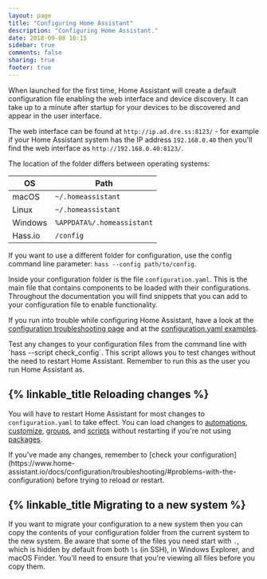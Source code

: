 ```yaml
---
layout: page
title: "Configuring Home Assistant"
description: "Configuring Home Assistant."
date: 2018-09-08 16:15
sidebar: true
comments: false
sharing: true
footer: true
---
```


When launched for the first time, Home Assistant will create a default configuration file enabling the web interface and device discovery. It can take up to a minute after startup for your devices to be discovered and appear in the user interface.

The web interface can be found at `http://ip.ad.dre.ss:8123/` - for example if your Home Assistant system has the IP address `192.168.0.40` then you'll find the web interface as `http://192.168.0.40:8123/`.

The location of the folder differs between operating systems:

| OS | Path |
| -- | ---- |
| macOS | `~/.homeassistant` |
| Linux | `~/.homeassistant` |
| Windows | `%APPDATA%/.homeassistant` |
| Hass.io | `/config` |

If you want to use a different folder for configuration, use the config command line parameter: `hass --config path/to/config`.

Inside your configuration folder is the file `configuration.yaml`. This is the main file that contains components to be loaded with their configurations. Throughout the documentation you will find snippets that you can add to your configuration file to enable functionality.

If you run into trouble while configuring Home Assistant, have a look at the [configuration troubleshooting page](/getting-started/troubleshooting-configuration/) and at the [configuration.yaml examples](/cookbook/#example-configurationyaml).

<p class='note tip'>
  Test any changes to your configuration files from the command line with `hass --script check_config`. This script allows you to test changes without the need to restart Home Assistant. Remember to run this as the user you run Home Assistant as.
</p>

## {% linkable_title Reloading changes %}

You will have to restart Home Assistant for most changes to `configuration.yaml` to take effect. You can load changes to [automations](/docs/automation/), [customize](/docs/configuration/customizing-devices/), [groups](/components/group/), and [scripts](/components/script/) without restarting if you're not using [packages](/docs/configuration/packages/).

<p class='note warning'>
If you've made any changes, remember to [check your configuration](https://www.home-assistant.io/docs/configuration/troubleshooting/#problems-with-the-configuration) before trying to reload or restart.
</p>

## {% linkable_title Migrating to a new system %}

If you want to migrate your configuration to a new system then you can copy the contents of your configuration folder from the current system to the new system. Be aware that some of the files you need start with `.`, which is hidden by default from both `ls` (in SSH), in Windows Explorer, and macOS Finder. You'll need to ensure that you're viewing all files before you copy them.
